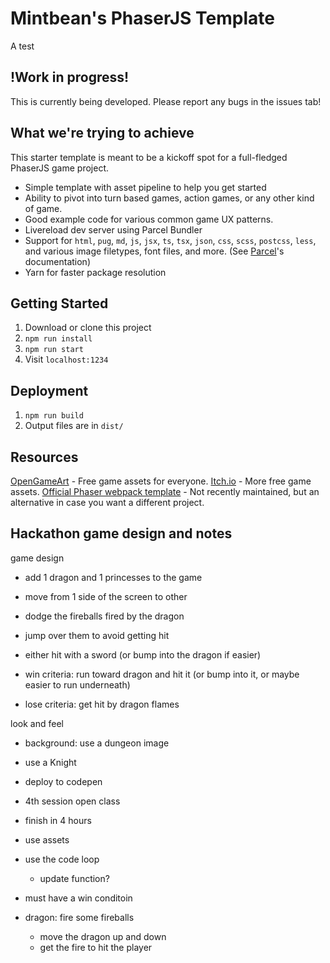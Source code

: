 # Mintbean's PhaserJS Template
A test

## !Work in progress!

This is currently being developed. Please report any bugs in the issues tab!

## What we're trying to achieve

This starter template is meant to be a kickoff spot for a full-fledged PhaserJS game project.

- Simple template with asset pipeline to help you get started
- Ability to pivot into turn based games, action games, or any other kind of game.
- Good example code for various common game UX patterns.
- Livereload dev server using Parcel Bundler
- Support for `html`, `pug`, `md`, `js`, `jsx`, `ts`, `tsx`, `json`, `css`, `scss`, `postcss`, `less`, and various
  image filetypes, font files, and more. (See [Parcel](https://github.com/parcel-bundler/parcel)'s documentation)
- Yarn for faster package resolution

## Getting Started

1. Download or clone this project
2. `npm run install`
3. `npm run start`
4. Visit `localhost:1234`

## Deployment

1. `npm run build`
2. Output files are in `dist/`

## Resources

[OpenGameArt](https://opengameart.org/) - Free game assets for everyone.
[Itch.io](https://itch.io/game-assets/free) - More free game assets.
[Official Phaser webpack template](https://github.com/photonstorm/phaser3-project-template) - Not recently maintained, but an alternative in case you want a different project.

## Hackathon game design and notes


game design
  - add 1 dragon and 1 princesses to the game

  - move from 1 side of the screen to other

  - dodge the fireballs fired by the dragon

  - jump over them to avoid getting hit

  - either hit with a sword (or bump into the dragon if easier)

  - win criteria: run toward dragon and hit it (or bump into it, or maybe easier to run underneath)
  
  - lose criteria: get hit by dragon flames

look and feel
  - background: use a dungeon image
  - use a Knight

- deploy to codepen

- 4th session open class

- finish in 4 hours

- use assets

- use the code loop
    - update function?

- must have a win conditoin

- dragon: fire some fireballs
  - move the dragon up and down
  - get the fire to hit the player
